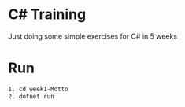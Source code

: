 # C# Training

Just doing some simple exercises for C# in 5 weeks

# Run
```bash
1. cd week1-Motto
2. dotnet run
```
